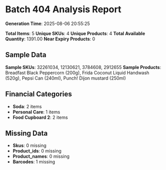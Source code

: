 # Batch 404 Analysis Report

**Generation Time**: 2025-08-06 20:55:25

**Total Items**: 5
**Unique SKUs**: 4
**Unique Products**: 4
**Total Available Quantity**: 1391.00
**Near Expiry Products**: 0

## Sample Data
**Sample SKUs**: 32261034, 12130621, 3784608, 2912655
**Sample Products**: Breadfast Black Peppercorn (200g), Frida Coconut Liquid Handwash (520g), Pepsi Can (240ml), Punch! Dijon mustard (250ml)

## Financial Categories
- **Soda**: 2 items
- **Personal Care**: 1 items
- **Food Cupboard 2**: 2 items

## Missing Data
- **Skus**: 0 missing
- **Product_ids**: 0 missing
- **Product_names**: 0 missing
- **Barcodes**: 1 missing
